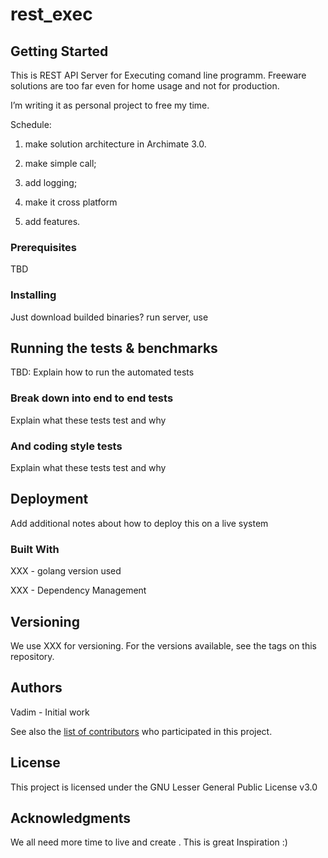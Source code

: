 rest_exec
===========


Getting Started
---------------
This is REST API Server for Executing comand line programm.
Freeware solutions are too far even for home usage and not for production.

I’m writing it as personal project to free my time.

Schedule:

1.  make solution architecture in Archimate 3.0.

2.  make simple call;

3.  add logging;

4.  make it cross platform

5.  add features.

### Prerequisites

TBD

### Installing

Just download builded binaries? run server, use 

Running the tests & benchmarks
-----------------

TBD: Explain how to run the automated tests

### Break down into end to end tests

Explain what these tests test and why

### And coding style tests

Explain what these tests test and why

Deployment
----------

Add additional notes about how to deploy this on a live system

### Built With

XXX - golang version used

XXX - Dependency Management

Versioning
----------

We use XXX for versioning. For the versions available, see the tags on this
repository.

Authors
-------

Vadim - Initial work

See also the [list of
contributors](https://github.com/bagumka81/rest_exec/contributors) who
participated in this project.

License
-------

This project is licensed under the GNU Lesser General Public License v3.0

Acknowledgments
---------------

We all need more time to live and create . This is great Inspiration :)
